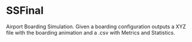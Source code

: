 # SSFinal
Airport Boarding Simulation. Given a boarding configuration outputs a XYZ file with the boarding animation and a .csv with Metrics and Statistics.
